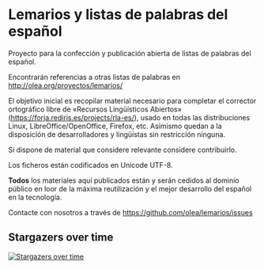 
# Lemarios y listas de palabras del español 

Proyecto para la confección y publicación abierta de listas de palabras del
español. 

Encontrarán referencias a otras listas de palabras en
http://olea.org/proyectos/lemarios/

El objetivo inicial es recopilar material necesario para completar el
corrector ortográfico libre de «Recursos Lingüísticos Abiertos»
(https://forja.rediris.es/projects/rla-es/), usado en todas las
distribuciones Linux, LibreOffice/OpenOffice, Firefox, etc. Asímismo quedan
a la disposición de desarrolladores y lingüístas sin restricción ninguna.

Si dispone de material que considere relevante considere contribuirlo.

Los ficheros están codificados en Unicode UTF-8.

__Todos__ los materiales aquí publicados están y serán cedidos al dominio
público en loor de la máxima reutilización y el mejor desarrollo del
español en la tecnología.

Contacte con nosotros a través de https://github.com/olea/lemarios/issues


## Stargazers over time

[![Stargazers over time](https://starchart.cc/olea/lemarios.svg)](https://starchart.cc/olea/lemarios)
